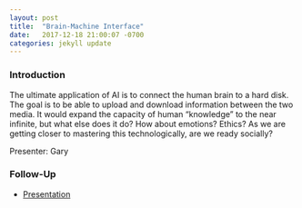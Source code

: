 ```yaml
---
layout: post
title:  "Brain-Machine Interface"
date:   2017-12-18 21:00:07 -0700
categories: jekyll update
---
```


### Introduction

The ultimate application of AI is to connect the human brain to a hard disk. The goal is to be able to upload and download information between the two media. It would expand the capacity of human “knowledge” to the near infinite, but what else does it do? How about emotions? Ethics? As we are getting closer to mastering this technologically, are we ready socially?

Presenter: Gary

### Follow-Up

* [Presentation](/assets/present/brain-mind-interfaces.pdf) 
